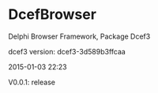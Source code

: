 DcefBrowser
======

Delphi Browser Framework, Package Dcef3
  
  dcef3 version: dcef3-3d589b3ffcaa


2015-01-03 22:23
  
  V0.0.1: release